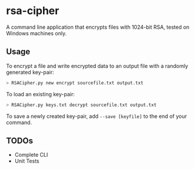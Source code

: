 # rsa-cipher
A command line application that encrypts files with 1024-bit RSA, tested on Windows machines only.

Usage
-----

To encrypt a file and write encrypted data to an output file with a randomly generated key-pair:

```bash
> RSACipher.py new encrypt sourcefile.txt output.txt
```

To load an existing key-pair:

```bash
> RSACipher.py keys.txt decrypt sourcefile.txt output.txt
```

To save a newly created key-pair, add `--save [keyfile]` to the end of your command.

TODOs
-----
* Complete CLI
* Unit Tests

